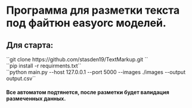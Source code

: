 <h1>Программа для разметки текста под файтюн easyorc моделей.</h1>

<h2>Для старта:</h2>
``git clone https://github.com/stasden19/TextMarkup.git ``<br />
``pip install -r requirments.txt``<br />
``python main.py --host 127.0.0.1 --port 5000 --images ./images --output output.csv``<br />
<h4> Все автоматом подтянется, после разметки будет валидация размеченных данных.